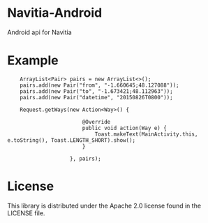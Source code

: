 # Navitia-Android

Android api for Navitia

# Example

        ArrayList<Pair> pairs = new ArrayList<>();
        pairs.add(new Pair("from", "-1.660645;48.127088"));
        pairs.add(new Pair("to", "-1.673421;48.112963"));
        pairs.add(new Pair("datetime", "20150826T0800"));

        Request.getWays(new Action<Way>() {

                            @Override
                            public void action(Way e) {
                                Toast.makeText(MainActivity.this, e.toString(), Toast.LENGTH_SHORT).show();
                            }

                        }, pairs);

# License

This library is distributed under the Apache 2.0 license found in the LICENSE file.
